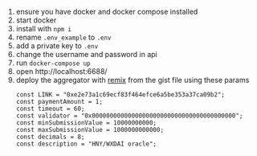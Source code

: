 1. ensure you have docker and docker compose installed
2. start docker
3. install with `npm i`
4. rename `.env_example` to `.env`
5. add a private key to `.env`
6. change the username and password in api
7. run `docker-compose up`
8. open http://localhost:6688/
9. deploy the aggregator with [remix](http://remix.ethereum.org/#optimize=false&runs=200&evmVersion=null&version=soljson-v0.6.6+commit.6c089d02.js&gist=a4dd0ef57000c8cc96604b340dd32bef) from the gist file using these params
    ```
    const LINK = "0xe2e73a1c69ecf83f464efce6a5be353a37ca09b2";
    const paymentAmount = 1;
    const timeout = 60; 
    const validator = "0x0000000000000000000000000000000000000000"; 
    const minSubmissionValue = 10000000000; 
    const maxSubmissionValue = 1000000000000; 
    const decimals = 8; 
    const description = "HNY/WXDAI oracle";
    ```







